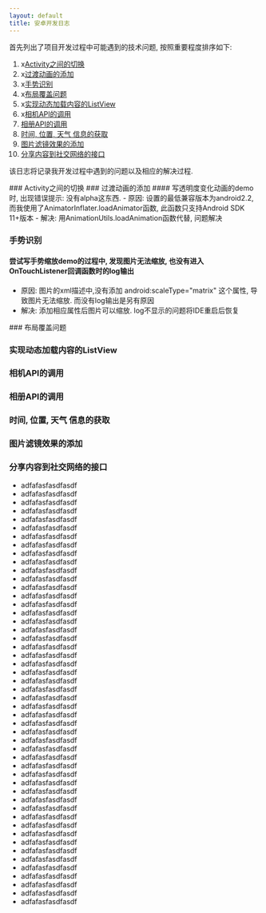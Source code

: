 ```yaml
---
layout: default
title: 安卓开发日志
---
```


首先列出了项目开发过程中可能遇到的技术问题, 按照重要程度排序如下:
1. x[Activity之间的切换](#1)
2. x[过渡动画的添加](#2)
3. x[手势识别](#3)
4. x[布局覆盖问题](#l4)
5. x[实现动态加载内容的ListView](#l5)
6. x[相机API的调用](#l6)
7. [相册API的调用](#7)
8. [时间, 位置, 天气 信息的获取](#8)
9. [图片滤镜效果的添加](#9)
10. [分享内容到社交网络的接口](#10)

该日志将记录我开发过程中遇到的问题以及相应的解决过程.

<a name=1 />
### Activity之间的切换
   
<a name=2 />
### 过渡动画的添加
#### 写透明度变化动画的demo时, 出现错误提示: 没有alpha这东西.
   - 原因: 设置的最低兼容版本为android2.2, 而我使用了AnimatorInflater.loadAnimator函数, 此函数只支持Android SDK 11+版本
   - 解决: 用AnimationUtils.loadAnimation函数代替, 问题解决
   
### 手势识别 <a name=3 />
#### 尝试写手势缩放demo的过程中, 发现图片无法缩放, 也没有进入OnTouchListener回调函数时的log输出
   - 原因: 图片的xml描述中,没有添加 android:scaleType="matrix" 这个属性, 导致图片无法缩放. 而没有log输出是另有原因
   - 解决: 添加相应属性后图片可以缩放. log不显示的问题将IDE重启后恢复
   
<a name=l4 />
### 布局覆盖问题
   
### 实现动态加载内容的ListView <a name=l5 />
   
<a name=l6 > </a>
### 相机API的调用
   
### 相册API的调用
   
### 时间, 位置, 天气 信息的获取
   
### 图片滤镜效果的添加
   
### 分享内容到社交网络的接口

- adfafasfasdfasdf
- adfafasfasdfasdf
- adfafasfasdfasdf
- adfafasfasdfasdf
- adfafasfasdfasdf
- adfafasfasdfasdf
- adfafasfasdfasdf
- adfafasfasdfasdf
- adfafasfasdfasdf
- adfafasfasdfasdf
- adfafasfasdfasdf
- adfafasfasdfasdf
- adfafasfasdfasdf
- adfafasfasdfasdf
- adfafasfasdfasdf
- adfafasfasdfasdf
- adfafasfasdfasdf
- adfafasfasdfasdf
- adfafasfasdfasdf
- adfafasfasdfasdf
- adfafasfasdfasdf
- adfafasfasdfasdf
- adfafasfasdfasdf
- adfafasfasdfasdf
- adfafasfasdfasdf
- adfafasfasdfasdf
- adfafasfasdfasdf
- adfafasfasdfasdf
- adfafasfasdfasdf
- adfafasfasdfasdf
- adfafasfasdfasdf
- adfafasfasdfasdf
- adfafasfasdfasdf
- adfafasfasdfasdf
- adfafasfasdfasdf
- adfafasfasdfasdf
- adfafasfasdfasdf
- adfafasfasdfasdf
- adfafasfasdfasdf
- adfafasfasdfasdf
- adfafasfasdfasdf
- adfafasfasdfasdf
- adfafasfasdfasdf
- adfafasfasdfasdf
- adfafasfasdfasdf
- adfafasfasdfasdf
- adfafasfasdfasdf
- adfafasfasdfasdf
- adfafasfasdfasdf
- adfafasfasdfasdf


